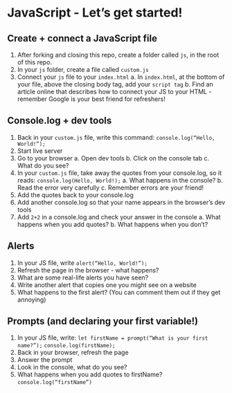 # JavaScript - Let’s get started!

## Create + connect a JavaScript file 
1. After forking and closing this repo, create a folder called `js`, in the root of this repo.
2. In your `js` folder, create a file called `custom.js`
3. Connect your `js` file to your `index.html`
  a. In `index.html`, at the bottom of your file, above the closing body tag, add your `script tag`
  b. Find an article online that describes how to connect your JS to your HTML - remember Google is your best friend for refreshers!

## Console.log + dev tools 
1. Back in your `custom.js` file, write this command: `console.log(“Hello, World!”);`
2. Start live server
3. Go to your browser
  a. Open dev tools
  b. Click on the console tab
  c. What do you see?
4. In your `custom.js` file, take away the quotes from your console.log, so it reads:   `console.log(Hello, World!);`
  a. What happens in the console?
  b. Read the error very carefully
  c. Remember errors are your friend!
5. Add the quotes back to your console.log
6. Add another console.log so that your name appears in the browser’s dev tools
7. Add `2+2` in a console.log and check your answer in the console
  a. What happens when you add quotes? 
  b. What happens when you don’t?

## Alerts
1. In your JS file, write `alert(“Hello, World!”);`
2. Refresh the page in the browser - what happens?
3. What are some real-life alerts you have seen?
4. Write another alert that copies one you might see on a website
5. What happens to the first alert? (You can comment them out if they get annoying)

## Prompts (and declaring your first variable!)
1. In your JS file, write: 
    `let firstName = prompt(“What is your first name?”);`
    `console.log(firstName);`
2. Back in your browser, refresh the page
3. Answer the prompt
4. Look in the console, what do you see?
5. What happens when you add quotes to firstName? `console.log(“firstName”)`
